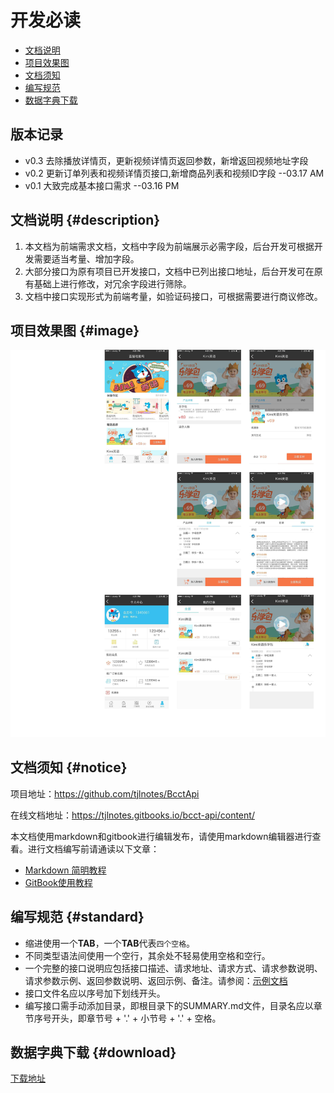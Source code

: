 # 开发必读

- [文档说明](#description)
- [项目效果图](#image)
- [文档须知](#notice)
- [编写规范](#standard)
- [数据字典下载](#download)

## 版本记录

- v0.3    去除播放详情页，更新视频详情页返回参数，新增返回视频地址字段
- v0.2    更新订单列表和视频详情页接口,新增商品列表和视频ID字段    --03.17 AM
- v0.1    大致完成基本接口需求   --03.16 PM

## 文档说明 {#description}

1. 本文档为前端需求文档，文档中字段为前端展示必需字段，后台开发可根据开发需要适当考量、增加字段。
2. 大部分接口为原有项目已开发接口，文档中已列出接口地址，后台开发可在原有基础上进行修改，对冗余字段进行筛除。
3. 文档中接口实现形式为前端考量，如验证码接口，可根据需要进行商议修改。

## 项目效果图 {#image}
![](/lanmao.jpg)

## 文档须知 {#notice}

项目地址：https://github.com/tjlnotes/BcctApi

在线文档地址：https://tjlnotes.gitbooks.io/bcct-api/content/

本文档使用markdown和gitbook进行编辑发布，请使用markdown编辑器进行查看。进行文档编写前请通读以下文章：
- [Markdown 简明教程](http://www.jianshu.com/p/7bd23251da0a)
- [GitBook使用教程](http://www.jianshu.com/p/9ca04b2e0345)

## 编写规范 {#standard}

- 缩进使用一个**TAB**，一个**TAB**代表`四个空格`。
- 不同类型语法间使用一个空行，其余处不轻易使用空格和空行。
- 一个完整的接口说明应包括接口描述、请求地址、请求方式、请求参数说明、请求参数示例、返回参数说明、返回示例、备注。请参阅：[示例文档](example.md)
- 接口文件名应以序号加下划线开头。
- 编写接口需手动添加目录，即根目录下的SUMMARY.md文件，目录名应以章节序号开头，即章节号 + '.' + 小节号  + '.' + 空格。

## 数据字典下载 {#download}

[下载地址](http://123.207.85.151/1.xlsx)

